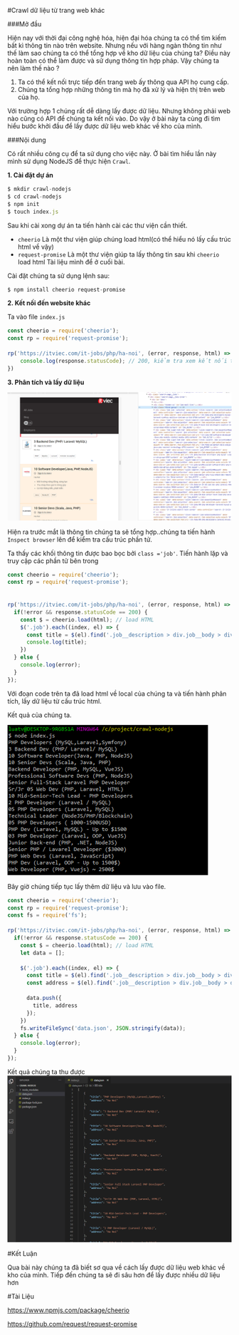 #Crawl dữ liệu từ trang web khác

###Mở đầu

Hiện nay với thời đại công nghệ hóa, hiện đại hóa chúng ta có thể tìm kiếm bất kì thông tin nào trên website. 
Nhưng nếu với hàng ngàn thông tin như thế làm sao chúng ta có thể tổng hợp về kho dữ liệu của chúng ta?
Điều này hoàn toàn có thể làm được và sử dụng thông tin hợp pháp. 
Vậy chúng ta nên làm thế nào ? 

1. Ta có thể kết nối trực tiếp đến trang web ấy thông qua API họ cung cấp.
2. Chúng ta tổng hợp những thông tin mà họ đã xử lý và hiện thị trên web của họ.

Với trường hợp 1 chúng rất dễ dàng lấy được dữ liệu. Nhưng không phải web nào cũng có API để chúng ta kết nối vào.
Do vậy ở bài này ta cùng đi tìm hiểu bước khởi đầu để lấy được dữ liệu web khác về kho của mình.

###Nội dung

Có rất nhiều công cụ để ta sử dụng cho việc này. Ở bài tìm hiểu lần này mình sử dụng NodeJS để thực hiện `Crawl`.

**1. Cài đặt dự án**

```js
$ mkdir crawl-nodejs 
$ cd crawl-nodejs 
$ npm init  
$ touch index.js
```
Sau khi cài xong dự án ta tiến hành cài các thư viện cần thiết.
- `cheerio` Là một thư viện giúp chúng load html(có thể hiểu nó lấy cấu trúc html về vậy)
- `request-promise` Là một thư viện giúp ta lấy thông tin sau khi `cheerio` load html
Tài liệu mình để ở cuối bài.

Cài đặt chúng ta sử dụng lệnh sau:
```js
$ npm install cheerio request-promise
```
 **2. Kết nối đến website khác**
 
Ta vào file `index.js`
```js
const cheerio = require('cheerio');
const rp = require('request-promise');

rp('https://itviec.com/it-jobs/php/ha-noi', (error, response, html) => {
    console.log(response.statusCode); // 200, kiểm tra xem kết nối thành công không
})
```

 **3. Phân tích và lấy dữ liệu**


![phân tích dữ liệu](image/itviec.PNG)

Hiện ra trước mắt là thông tin chúng ta sẽ tổng hợp..chúng ta tiến hành `Inspect browser` lên để kiểm tra cấu 
trúc phần tử.
 
 Ta thấy các khối thông tin được bao bọc bởi `class ='job'`. Tiến hành lặp và truy cập các phần tử bên trong
```js
const cheerio = require('cheerio');
const rp = require('request-promise');


rp('https://itviec.com/it-jobs/php/ha-noi', (error, response, html) => {
  if(!error && response.statusCode == 200) {
    const $ = cheerio.load(html); // load HTML
    $('.job').each((index, el) => {
      const title = $(el).find('.job__description > div.job__body > div > h2 > a').text();
      console.log(title);
    })
  } else {
    console.log(error);
  }
});
```

Với đoạn code trên ta đã load html về local của chúng ta và tiến hành phân tích, lấy dữ liệu từ cấu trúc html.

Kết quả của chúng ta.

![kết quả lấy dữ liêu](image/node.PNG)

Bây giờ chúng tiếp tục lấy thêm dữ liệu và lưu vào file.

```js
const cheerio = require('cheerio');
const rp = require('request-promise');
const fs = require('fs');

rp('https://itviec.com/it-jobs/php/ha-noi', (error, response, html) => {
  if(!error && response.statusCode == 200) {
    const $ = cheerio.load(html); // load HTML
    let data = [];

    $('.job').each((index, el) => {
      const title = $(el).find('.job__description > div.job__body > div > h2 > a').text();
      const address = $(el).find('.job__description > div.job__body > div > div.visible-xs > div > div').text();

      data.push({
        title, address
      });
    })
    fs.writeFileSync('data.json', JSON.stringify(data));
  } else {
    console.log(error);
  }
});
```

Kết quả chúng ta thu được
![kết quả lấy dữ liêu](image/result.PNG)

#Kết Luận

Qua bài này chúng ta đã biết sơ qua về cách lấy được dữ liệu web khác về kho của mình. Tiếp đến chúng ta sẽ đi sâu hơn để
lấy được nhiều dữ liệu hơn

#Tài Liệu

https://www.npmjs.com/package/cheerio

https://github.com/request/request-promise

